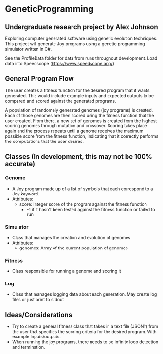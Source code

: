 # GeneticProgramming
## Undergraduate research project by Alex Johnson

Exploring computer generated software using genetic evolution techniques. This project will generate Joy programs using a genetic programming simulator written in C#. 

See the ProfileData folder for data from runs throughout development. Load data into Speedscope (https://www.speedscope.app/)

## General Program Flow
The user creates a fitness function for the desired program that it wants generated. This would include example inputs and expected outputs to be compared and scored against the generated programs. 

A population of randomely generated genomes (joy programs) is created. Each of those genomes are then scored using the fitness function that the user created. From there, a new set of genomes is created from the highest scoring genomes through mutation and crossover. Scoring takes place again and the process repeats until a genome receives the maximum possible score from the fitness function, indicating that it correctly performs the computations that the user desires. 

## Classes (In development, this may not be 100% accurate)

### Genome
- A Joy program made up of a list of symbols that each correspond to a Joy keyword. 
- Attributes:
    - score: Integer score of the program against the fitness function
        - -1 if it hasn't been tested against the fitness function or failed to run

### Simulator
- Class that manages the creation and evolution of genomes
- Attributes:
    - genomes: Array of the current population of genomes

### Fitness
- Class responsible for running a genome and scoring it

### Log
- Class that manages logging data about each generation. May create log files or just print to stdout

## Ideas/Considerations
- Try to create a general fitness class that takes in a text file (JSON?) from the user that specifies the scoring criteria for the desired program. With example inputs/outputs. 
- When running the joy programs, there needs to be infinite loop detection and termination. 